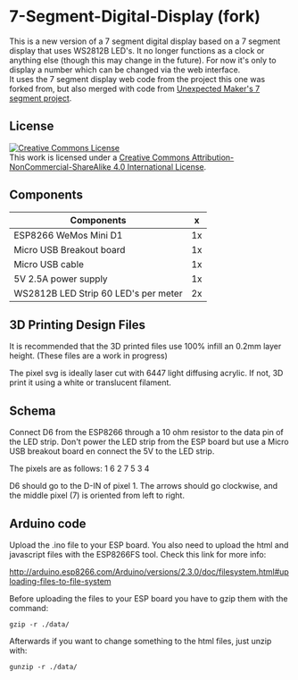 # 7-Segment-Digital-Display (fork)

This is a new version of a 7 segment digital display based on a 7 segment display that uses WS2812B LED's.  It no longer functions as a clock or anything else (though this may change in the future).  For now it's only to display a number which can be changed via the web interface.<br />
It uses the 7 segment display web code from the project this one was forked from, but also merged with code from [Unexpected Maker's 7 segment project](https://github.com/UnexpectedMaker/Neo7Segment).

## License

<a rel="license" href="http://creativecommons.org/licenses/by-nc-sa/4.0/"><img alt="Creative Commons License" style="border-width:0" src="https://i.creativecommons.org/l/by-nc-sa/4.0/88x31.png" /></a><br />This work is licensed under a <a rel="license" href="http://creativecommons.org/licenses/by-nc-sa/4.0/">Creative Commons Attribution-NonCommercial-ShareAlike 4.0 International License</a>.


## Components

| Components                    | x     |
| -------------                 | ----- |
|ESP8266 WeMos Mini D1          | 1x    |
|Micro USB Breakout board       | 1x    |
|Micro USB cable                | 1x    |
|5V 2.5A power supply           | 1x    |
|WS2812B LED Strip 60 LED's per meter     | 2x    |

## 3D Printing Design Files

It is recommended that the 3D printed files use 100% infill an 0.2mm layer height. (These files are a work in progress)

The pixel svg is ideally laser cut with 6447 light diffusing acrylic.  If not, 3D print it using a white or translucent filament.

## Schema

Connect D6 from the ESP8266 through a 10 ohm resistor to the data pin of the LED strip. Don't power the LED strip from the ESP board but use a Micro USB breakout board en connect the 5V to the LED strip.

The pixels are as follows:
 1
6 2
 7
5 3
 4

D6 should go to the D-IN of pixel 1. The arrows should go clockwise, and the middle pixel (7) is oriented from left to right. 

## Arduino code

Upload the .ino file to your ESP board. You also need to upload the html and javascript files with the ESP8266FS tool. Check this link for more info:

http://arduino.esp8266.com/Arduino/versions/2.3.0/doc/filesystem.html#uploading-files-to-file-system

Before uploading the files to your ESP board you have to gzip them with the command:

`gzip -r ./data/`

Afterwards if you want to change something to the html files, just unzip with:

`gunzip -r ./data/`









